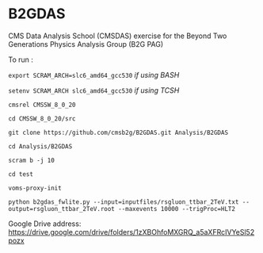 B2GDAS
======


CMS Data Analysis School (CMSDAS) exercise for the
Beyond Two Generations Physics Analysis Group (B2G PAG)

To run :

`export SCRAM_ARCH=slc6_amd64_gcc530` *if using BASH*

`setenv SCRAM_ARCH slc6_amd64_gcc530` *if using TCSH*

`cmsrel CMSSW_8_0_20`

`cd CMSSW_8_0_20/src`

`git clone https://github.com/cmsb2g/B2GDAS.git Analysis/B2GDAS`

`cd Analysis/B2GDAS`

`scram b -j 10`

`cd test`

`voms-proxy-init`

`python b2gdas_fwlite.py --input=inputfiles/rsgluon_ttbar_2TeV.txt --output=rsgluon_ttbar_2TeV.root --maxevents 10000 --trigProc=HLT2`

Google Drive address:
https://drive.google.com/drive/folders/1zXBOhfoMXGRQ_a5aXFRcIVYeSl52pozx
